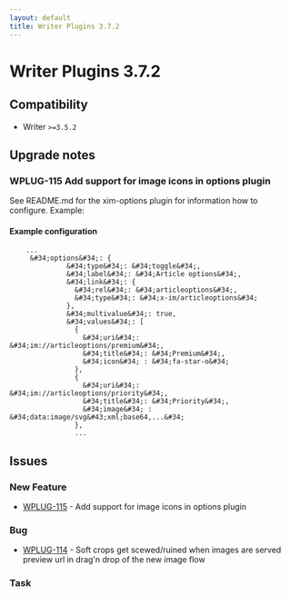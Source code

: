 ```yaml
---
layout: default
title: Writer Plugins 3.7.2
---
```

<div class="jumbotron">
    <h1>Writer Plugins 3.7.2</h1>    
    <h2>Compatibility</h2>
    <ul>
        <li>Writer <code>&gt;=3.5.2</code></li>
    </ul>
</div>




## Upgrade notes  
    
### WPLUG-115 Add support for image icons in options plugin 
See README.md for the xim-options plugin for information how to configure. Example:

#### Example configuration
        ...
         &#34;options&#34;: {
                  &#34;type&#34;: &#34;toggle&#34;,
                  &#34;label&#34;: &#34;Article options&#34;,
                  &#34;link&#34;: {
                    &#34;rel&#34;: &#34;articleoptions&#34;,
                    &#34;type&#34;: &#34;x-im/articleoptions&#34;
                  },
                  &#34;multivalue&#34;: true,
                  &#34;values&#34;: [
                    {
                      &#34;uri&#34;: &#34;im://articleoptions/premium&#34;,
                      &#34;title&#34;: &#34;Premium&#34;,
                      &#34;icon&#34; : &#34;fa-star-o&#34;
                    },
                    {
                      &#34;uri&#34;: &#34;im://articleoptions/priority&#34;,
                      &#34;title&#34;: &#34;Priority&#34;,
                      &#34;image&#34; : &#34;data:image/svg&#43;xml;base64,...&#34;
                    },                    
                    ...
           



## Issues  


### New Feature 

 * [WPLUG-115](https://jira.infomaker.se/browse/WPLUG-115) - Add support for image icons in options plugin 


### Bug 

 * [WPLUG-114](https://jira.infomaker.se/browse/WPLUG-114) - Soft crops get scewed/ruined when images are served preview url in drag&#39;n drop of the new image flow 


### Task 



